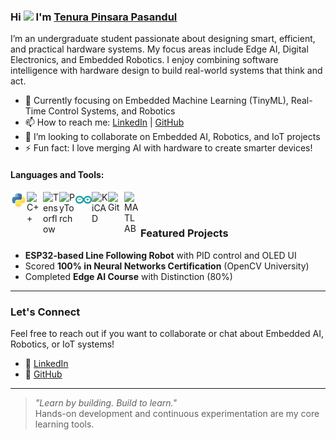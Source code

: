 ### Hi <img src="https://media.giphy.com/media/hvRJCLFzcasrR4ia7z/giphy.gif" width="25px"> I'm [Tenura Pinsara Pasandul](https://github.com/Tenura2001)

I’m an undergraduate student passionate about designing smart, efficient, and practical hardware systems. My focus areas include Edge AI, Digital Electronics, and Embedded Robotics. I enjoy combining software intelligence with hardware design to build real-world systems that think and act.

- 🔭 Currently focusing on Embedded Machine Learning (TinyML), Real-Time Control Systems, and Robotics  
- 📫 How to reach me: [LinkedIn](https://www.linkedin.com/in/tenura-pinsara/) | [GitHub](https://github.com/Tenura2001)  
- 👯 I’m looking to collaborate on Embedded AI, Robotics, and IoT projects  
- ⚡ Fun fact: I love merging AI with hardware to create smarter devices!

#### Languages and Tools:

[<img align="left" alt="Python" width="26px" src="https://raw.githubusercontent.com/devicons/devicon/master/icons/python/python-original.svg" />]()
[<img align="left" alt="C++" width="26px" src="https://raw.githubusercontent.com/isocpp/logos/master/cpp_logo.svg" />]()
[<img align="left" alt="Tensorflow" width="26px" src="https://raw.githubusercontent.com/valohai/ml-logos/master/tensorflow-tf.svg" />]()
[<img align="left" alt="PyTorch" width="26px" src="https://raw.githubusercontent.com/valohai/ml-logos/master/pytorch.svg" />]()
[<img align="left" alt="Arduino" width="26px" src="https://raw.githubusercontent.com/devicons/devicon/master/icons/arduino/arduino-original.svg" />]()
[<img align="left" alt="KiCAD" width="26px" src="https://avatars.githubusercontent.com/u/3374914?s=200&v=4" />]()
[<img align="left" alt="Git" width="26px" src="https://upload.wikimedia.org/wikipedia/commons/thumb/e/e0/Git-logo.svg/2048px-Git-logo.svg.png" />]()
[<img align="left" alt="MATLAB" width="26px" src="https://upload.wikimedia.org/wikipedia/commons/2/21/Matlab_Logo.png" />]()
<br />
<br />

### Featured Projects

- **ESP32-based Line Following Robot** with PID control and OLED UI   
- Scored **100% in Neural Networks Certification** (OpenCV University)  
- Completed **Edge AI Course** with Distinction (80%)  

---

### Let's Connect

Feel free to reach out if you want to collaborate or chat about Embedded AI, Robotics, or IoT systems!

- 🔗 [LinkedIn](https://www.linkedin.com/in/tenura-pinsara/)  
- 🔗 [GitHub](https://github.com/Tenura2001)

---

> *"Learn by building. Build to learn."*  
Hands-on development and continuous experimentation are my core learning tools.
